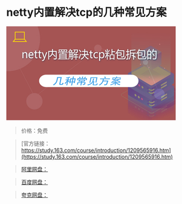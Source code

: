 # netty内置解决tcp的几种常见方案

![img](../../../assets/study163/free/7415bb84d9bc4d3bbfd9c41472322bf2.jpg)

> 价格：免费

> [官方链接：https://study.163.com/course/introduction/1209565916.htm](https://study.163.com/course/introduction/1209565916.htm)

> [阿里网盘：]()

> [百度网盘：]()

> [夸克网盘：]()
